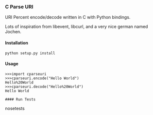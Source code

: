 ### C Parse URI

URI Percent encode/decode written in C with Python bindings.

Lots of inspiration from libevent, libcurl, and a very nice german named Jochen.

#### Installation

```
python setup.py install
```

#### Usage

```
>>>import cparseuri
>>>cparseuri.encode("Hello World")
Hello%20World
>>>cparseuri.decode("Hello%20World")
Hello World

#### Run Tests

```
nosetests
```

